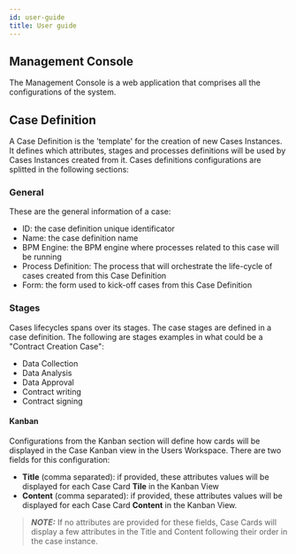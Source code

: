 ```yaml
---
id: user-guide
title: User guide
---
```


## Management Console
The Management Console is a web application that comprises all the configurations of the system.

## Case Definition
A Case Definition is the 'template' for the creation of new Cases Instances. It defines which attributes, stages and processes definitions will be used by Cases Instances created from it.
Cases definitions configurations are splitted in the following sections:

### General
These are the general information of a case:
- ID: the case definition unique identificator
- Name: the case definition name
- BPM Engine: the BPM engine where processes related to this case will be running
- Process Definition: The process that will orchestrate the life-cycle of cases created from this Case Definition
- Form: the form used to kick-off cases from this Case Definition

### Stages
Cases lifecycles spans over its stages. The case stages are defined in a case definition. The following are stages examples in what could be a "Contract Creation Case":

- Data Collection
- Data Analysis
- Data Approval
- Contract writing
- Contract signing

#### Kanban
Configurations from the Kanban section will define how cards will be displayed in the Case Kanban view in the Users Workspace.
There are two fields for this configuration:
- **Title** (comma separated): if provided, these attributes values will be displayed for each Case Card **Tile** in the Kanban View  
- **Content** (comma separated): if provided, these attributes values will be displayed for each Case Card **Content** in the Kanban View.

> **_NOTE:_**  If no attributes are provided for these fields, Case Cards will display a few attributes in the Title and Content following their order in the case instance.
